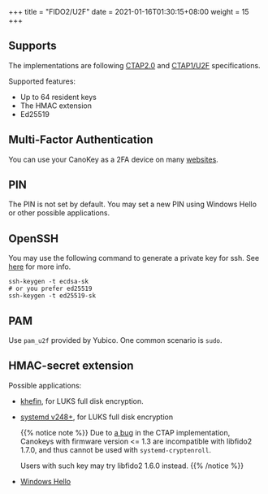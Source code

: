 +++
title = "FIDO2/U2F"
date =  2021-01-16T01:30:15+08:00
weight = 15
+++

## Supports

The implementations are following [CTAP2.0](https://fidoalliance.org/specs/fido-v2.0-ps-20190130/fido-client-to-authenticator-protocol-v2.0-ps-20190130.html) and [CTAP1/U2F](https://fidoalliance.org/specs/fido-u2f-v1.0-ps-20141009/fido-u2f-hid-protocol-ps-20141009.html) specifications.

Supported features:

- Up to 64 resident keys
- The HMAC extension
- Ed25519

## Multi-Factor Authentication

You can use your CanoKey as a 2FA device on many [websites](https://www.dongleauth.info/).

## PIN

The PIN is not set by default. You may set a new PIN using Windows Hello or other possible applications.

## OpenSSH

You may use the following command to generate a private key for ssh. See [here](https://undeadly.org/cgi?action=article;sid=20191115064850) for more info.

```
ssh-keygen -t ecdsa-sk
# or you prefer ed25519
ssh-keygen -t ed25519-sk
```

## PAM

Use `pam_u2f` provided by Yubico. One common scenario is `sudo`.

## HMAC-secret extension

Possible applications:

- [khefin](https://github.com/mjec/khefin), for LUKS full disk encryption.
- [systemd v248+](http://0pointer.net/blog/unlocking-luks2-volumes-with-tpm2-fido2-pkcs11-security-hardware-on-systemd-248.html), for LUKS full disk encryption

  {{% notice note %}}
  Due to [a bug](https://github.com/Yubico/libfido2/issues/322#issuecomment-817174671) in the CTAP implementation, Canokeys with firmware version <= 1.3 are incompatible with libfido2 1.7.0, and thus cannot be used with `systemd-cryptenroll`.

  Users with such key may try libfido2 1.6.0 instead.
  {{% /notice %}}

- [Windows Hello](https://docs.microsoft.com/en-us/windows/security/identity-protection/hello-for-business/microsoft-compatible-security-key)
